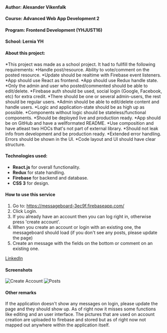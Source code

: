 
#### Author: Alexander Vikenfalk
#### Course: Advanced Web App Development 2
#### Program: Frontend Development (YHJUST16)
#### School: Lernia YH

#### About this project: 
*This project was made as a school project. It had to fullfill the following requirements:
*Handle post/resource. Ability to vote/comment on the posted resource.
*Update should be realtime with Firebase event listeners.
*App should use React as frontend.
*App should use Redux handle state.
*Only the admin and user who posted/commented should be able to edit/delete.
*Firebase auth should be used, social login (Google, Facebook, etc) for extra credit.
*There should be one or several admin-users, the rest should be regular users.
*Admin should be able to edit/delete content and handle users.
*Logic and application-state should be as high up as possible.
*Components without logic should be stateless/functional components.
*Should be deployed live and production ready.
*App should be on GitHub and have a wellformated README.
*Use composition and have atleast two HOCs that's not part of external library.
*Should not leak info from development and be production ready.
*Extended error handling. Errors should be shown in the UI.
*Code layout and UI should have clear structure.

#### Technologies used: 
* **React.js** for overall functionality. 
* **Redux** for state handling.
* **Firebase** for backend and database.
* **CSS 3** for design.


#### How to use this service ####
1.  Go to: https://messageboard-3ec9f.firebaseapp.com/
2.  Click Login. 
3. If you already have an account then you can log right in, otherwise press 'create account'.
3. When you create an account or login with an existing one, the messageboard should load (if you don't see any posts, please update the page)
4. Create an message with the fields on the bottom or comment on an existing one. 

[LinkedIn](https://de.linkedin.com/in/alexander-vikenfalk-6b993b42)

#### Screenshots ####
![Create Account](https://user-images.githubusercontent.com/16190870/34210397-ffaee5ca-e595-11e7-9ea9-5b2962d6539a.png)
![Posts](https://user-images.githubusercontent.com/16190870/34210274-9a2d525e-e595-11e7-9e4c-a58aab9441fa.png)

#### Other remarks ####
If the application doesn't show any messages on login, please update the page and they should show up.
As of right now it misses some functions like editing and an user interface. 
The pictures that are used on account creation are uploaded to firebase and stored but as of right now not mapped out anywhere within the application itself.
